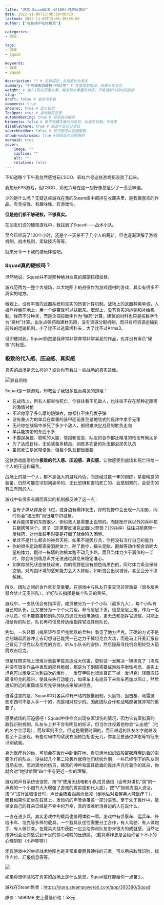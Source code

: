 ```yaml
---
title: "游戏·Squad战术小队100小时游玩体验"
date: 2022-11-06T15:06:39+08:00
lastmod: 2022-11-06T15:06:39+08:00
author: ["吃核桃不吐核桃壳"]

categories:
- 感受

tags:
- 游戏
- Squad

keywords:
- 游戏
- Squad

description: "" # 文章描述，与搜索优化相关
summary: "不可错失的硬核FPS佳作" # 文章简单描述，会展示在主页
weight: # 输入1可以顶置文章，用来给文章展示排序，不填就默认按时间排序
slug: ""
draft: false # 是否为草稿
comments: true
showToc: true # 显示目录
TocOpen: true # 自动展开目录
autonumbering: true # 目录自动编号
hidemeta: false # 是否隐藏文章的元信息，如发布日期、作者等
disableShare: true # 底部不显示分享栏
searchHidden: false # 该页面可以被搜索到
showbreadcrumbs: true #顶部显示当前路径
mermaid: true
cover:
    image: ""
    caption: ""
    alt: ""
    relative: false
---
```


不知道哪个下午我忽然感觉玩CSGO、彩虹六号这些游戏都没劲了起来。

我想玩FPS游戏，但CSGO、彩虹六号在这一刻好像总是少了一丢丢味道。

少的是什么呢？无疑这些游戏在我的Steam库中都排在收藏夹里，是我很喜欢的作品。有竞技性、有趣味性、有游戏性。

**但是他们都不够硬核，不够真实。**

在朋友们说的硬核游戏中，我找到了Squad——战术小队。

至今已经玩了100个小时，还是个一天杀不了几个人的萌新，但也逐渐理解了游戏机制，战术规则，索敌技巧等等。

就来分享一下我的游玩体验吧。

### Squad真的硬核吗？

坦然地说，Squad并不是那种绝对拟真的超硬核模拟器。

游戏范围为一整个大战场，以大地图上的战役作为游戏题材的游戏，其实有很多不真实的地方。

微观上，没有丰富的武器系统和真实的伤害计算机制。战场上的武器种类单调，人被炸弹倒在地上，用一个绷带就可以扶起来。宏观上，没有真实的运输和补给机制。弹药不分种类，而是全部按数字作为“弹药”计算。建筑的材料也只是按数字作为“建材”计算。出生点弹药和建材无限，没有资源分配机制，而只有将资源运输到前线的运输机制。小了比不过逃离塔科夫，大了比不过Arma3。

但即便如此，Squad仍然是我非常非常非常非常喜爱的作品，也并没有辜负“硬核”的标签。

### 极致的代入感、压迫感、真实感

真实的战场是怎么样的？或许你有看过一些战场的真实录像。

![源自网络](https://cdn.jsdelivr.net/gh/hetaozdh/hetaozdh.github.io@pic/img/BDRb27.jpg)

Squad是一款游戏，却教会了我很多显而易见的道理：

- 在战场上，所有人都害怕死亡，你往往看不见敌人，也往往不存在那种近距离的激情对枪
- 不论你穿了多么厚的防弹衣，你都扛不住几发子弹
- 没有重火力的单兵在厚重的装甲面前甚至是地毯式的轰炸中束手无策
- 无论你在战局中杀死了多少个敌人，都很难决定战局的胜负走向
- 单兵能携带的东西不多
- 不要逞英雄，聪明的大脑、情报和信息、队友的合作都比精准的枪法有用太多
- 为了达成目标，无论装备多精良、训练多完备的队伍都会损失队员
- 虽然死亡是家常便饭，但每个队友都很重要

这款游戏能带给你**极致的代入感、压迫感、真实感**。让你感受到战场和死亡带给一个人的压迫和痛苦。

战场上的每一个人，都不是强大的游戏角色，而是经过数十年的训练，拿着精良的装备，仍然可能在顷刻间毙命的，无比恐惧和害怕死亡的、会感到累的、会受伤的有血有肉的人。

游戏中有很多有趣而真实的机制都反映了这一点：

- 当有子弹从你身旁飞过，或身边有爆炸发生，你的视野中会出现一片阴影，同时你会“被压制”而很难举的稳枪。
- 单兵能携带的东西很少，例如救人是需要止血带的。而除医疗兵以外的兵种都只能携带两个。筒子（即携带反坦克武器[火箭筒？]的兵种）往往只能携带一发弹药，对付重装甲时要是打偏了就会陷入困境。
- 单兵不是什么都会的神兵天将。如果不是医疗兵，你将没有治疗自己的能力
- 你的很多运动都需要消耗体力，除了跑步，摇头晃脑、翻越等动作都会消耗大量的体力。翻过一栋墙的你根本跑不动几步路。而且当体力少于满值的一半时，你会听到喘息声并无法通过屏息来稳定准心。
- 如果你濒死状态被扶起来，你的视野是没有颜色纯黑白的，同时体力条会保持空值，对周围环境的感知能力会大大降低，如听觉会出现减弱，甚至会分不清敌我。

所以，团队之间的合作就非常重要。在游戏中与队友开麦交流非常重要（很多服务器会禁止无麦带队）。听好队长指挥是每个队员的责任。

游戏中，一支队伍会有指挥官，成员被分为一个个小队（最多九人），每个小队有自己的队长，且又被分为一个个火力组。命令层层下发，信息层层上报。作为一名小队员，你不能直接和别队的队员通过无线电通信，更无法和指挥官通信，只能上报给你的队长，队长再将信息传达给指挥官或其他队长。

例如，一名轻筒（携带轻型反坦克武器的兵种）看见了地方坦克，正确的方式不是立刻端起武器冲上去幻想自己能凭一己之力干掉坦克立大功，而是马上开麦汇报自己看见了坦克以及坦克的方位，听从小队长的安排，然后隐蔽寻找机会用轻型火箭筒攻击坦克。

但是轻筒实际上很难对重装甲载具造成大伤害，更别说一发解决一辆坦克了（坦克并没有很多作品中表现的那样脆弱，那是为了剧情需要或游戏平衡性考虑，事实上坦克可以承受三次到四次的爆炸，一发穿甲弹也很难真正干掉一发坦克）轻筒应该瞄准坦克的履带，使其丧失行动能力，如果车上有成员下来修车再加以阻止，然后通知附近的重筒或反坦克导弹快点来解决坦克。

值得注意的是，Squad中对各兵种有严格的数量限制，火箭筒、狙击枪、地雷这些东西可不是人手一个的，而是相对较少的。因此团队合作和战略部署就非常的重要了。

感受战场的压迫感吧！Squad中往往会出现友军误伤的情况，因为它有着拟真的敌我识别机制。队友头上并不会有明显的标识，但当你注视着他你会“认出他”（他的名字会浮现），而敌军则不会。但这是需要时间的，而且越远的队友名字就越浅甚至不会出现。有些对局中的敌我衣服颜色相差无几，你甚至要通过体态等特征来识别敌我。

身为医疗兵的你，可能会在轰炸中卧倒在地，看见满地如蚂蚁般密密麻麻趴着的需要治疗的队友。没扶起几个第二轮轰炸就将他们统统炸倒，一些已经倒下的队友则当场去世。面对满地的伤员，痛苦的呻吟和震耳欲聋的轰炸声充斥着你的耳朵，你就会对”地狱绘图“四个字有更近一步的理解。

游戏的声音系统也很赞，按“B”使用无线电和小队成员通信（会有对讲机“滴”的一声真的一个小细节大大增强了游戏的真实感和代入感），按“V”则和周围人说话。按“V”进行区域语音时，声音会随着距离而衰减（倒地后对着屏幕大喊医疗？）。而且如果你正坐在载具上，发动机的声音会覆盖一部分语音。至于处于轰炸中，能保全自己的耳朵已经是不幸中的万幸，真的很难听清身边的人在说什么。

一直在说步兵，其实游戏中的载具也值得体验一番。游戏中有侦察车、运兵车、补给卡车、坦克等多样的载具。一个载具队往往需要分工合作，有人驾驶、有人做炮手、有人做侦查。在载具大战中获胜一定会给你和队友带来很大的成就感，当然吃炮弹也会让你感受到十足的惊心动魄的压迫感。（载具爆炸更是会给你留下不小的心理阴影（小声唧唧））

还有游戏中的坐标战术地图也是非常重要而且硬核的元素，可以用来敌我识别、标注点位、汇报信息等等。

![](https://cdn.jsdelivr.net/gh/hetaozdh/hetaozdh.github.io@pic/img/image-20220729205711778.png)

如果你想体验站在真实的战场上是什么感觉，Squad或许能给你一点苗头。

游戏在Steam售卖：<https://store.steampowered.com/app/393380/Squad>

原价：149RMB 史上最低价格：58元
